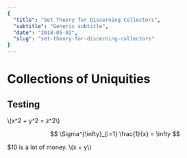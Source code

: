 ```yaml
---
{
  "title": "Set Theory for Discerning Collectors",
  "subtitle": "Generic subtitle",
  "date": "2018-05-02",
  "slug": "set-theory-for-discerning-collectors"
}
---
```

<!--more-->

# Collections of Uniquities


## Testing  

\\(x^2 + y^2 = z^2\\)

$$ \Sigma^{\infty}_{i=1} \frac{1}{x} = \infty $$

\$10 is a lot of money. \\(x + y\\)

